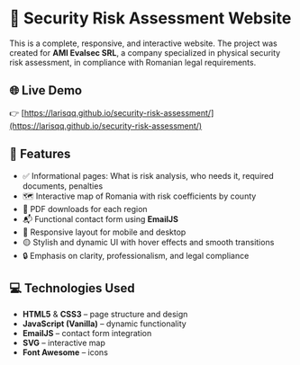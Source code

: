 # 🔐 Security Risk Assessment Website 

This is a complete, responsive, and interactive website. The project was created for **AMI Evalsec SRL**, a company specialized in physical security risk assessment, in compliance with Romanian legal requirements.

## 🌐 Live Demo

👉 [https://larisqq.github.io/security-risk-assessment/](https://larisqq.github.io/security-risk-assessment/)

## 📌 Features

- ✅ Informational pages: What is risk analysis, who needs it, required documents, penalties
- 🗺️ Interactive map of Romania with risk coefficients by county
- 📄 PDF downloads for each region
- 📬 Functional contact form using **EmailJS**
- 📱 Responsive layout for mobile and desktop
- 🟡 Stylish and dynamic UI with hover effects and smooth transitions
- 🔒 Emphasis on clarity, professionalism, and legal compliance

## 💻 Technologies Used

- **HTML5** & **CSS3** – page structure and design
- **JavaScript (Vanilla)** – dynamic functionality
- **EmailJS** – contact form integration
- **SVG** – interactive map
- **Font Awesome** – icons


